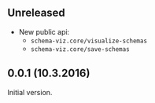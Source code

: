 ## Unreleased

- New public api:
  - `schema-viz.core/visualize-schemas`
  - `schema-viz.core/save-schemas` 

## 0.0.1 (10.3.2016)

Initial version.
